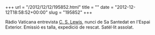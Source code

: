 +++
url = "/2012/12/12/195852.html"
title = ""
date = "2012-12-12T18:58:52+00:00"
slug = "195852"
+++

<p>Ràdio Vaticana entrevista <a href="http://en.wikipedia.org/wiki/C._S._Lewis">C. S. Lewis</a>, nunci de Sa Santedat en l'Espai Exterior. Emissió es talla, expedició de rescat. Satèl·lit assolat.</p>
